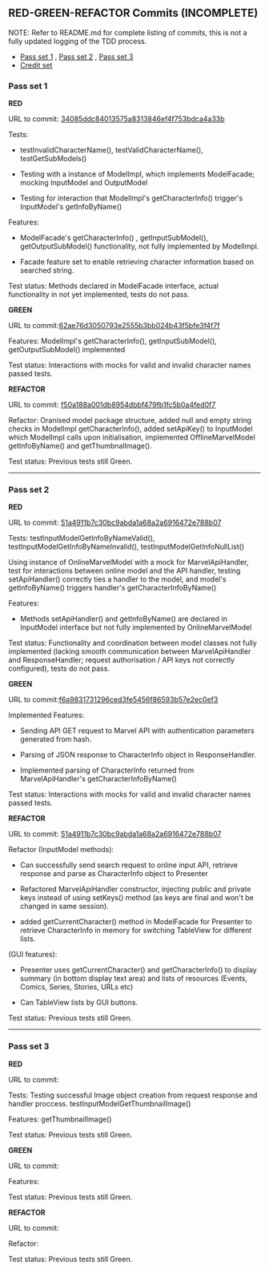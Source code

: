 ## RED-GREEN-REFACTOR Commits (INCOMPLETE)

NOTE: Refer to README.md for complete listing of commits, this is not a fully updated logging of the TDD process.

* [Pass set 1](#pass-set-1) , [Pass set 2](#pass-set-2) , [Pass set 3](#pass-set-3)
* [Credit set](#credit-set)

### Pass set 1
**RED** 

URL to commit: <a href="https://github.sydney.edu.au/hcha8985/SCD2_2021_Exam/commit/34085ddc84013575a8313846ef4f753bdca4a33b">34085ddc84013575a8313846ef4f753bdca4a33b</a>

Tests: 

- testInvalidCharacterName(), testValidCharacterName(), testGetSubModels()

- Testing with a instance of ModelImpl, which implements ModelFacade; mocking InputModel and OutputModel

- Testing for interaction that ModelImpl's getCharacterInfo() trigger's InputModel's getInfoByName()

Features: 

-  ModelFacade's getCharacterInfo() , getInputSubModel(), getOutputSubModel() functionality, not fully implemented by ModelImpl.

-  Facade feature set to enable retrieving character information based on searched string.

Test status: Methods declared in ModelFacade interface, actual functionality in not yet implemented, tests do not pass.

**GREEN** 

URL to commit:<a href="https://github.sydney.edu.au/hcha8985/SCD2_2021_Exam/commit/62ae76d3050793e2555b3bb024b43f5bfe3f4f7f">62ae76d3050793e2555b3bb024b43f5bfe3f4f7f</a>

Features: ModelImpl's getCharacterInfo(), getInputSubModel(), getOutputSubModel() implemented

Test status: Interactions with mocks for valid and invalid character names passed tests.

**REFACTOR** 

URL to commit: <a href="https://github.sydney.edu.au/hcha8985/SCD2_2021_Exam/commit/f50a188a001db8954dbbf479fb1fc5b0a4fed0f7">f50a188a001db8954dbbf479fb1fc5b0a4fed0f7</a>

Refactor: Oranised model package structure, added null and empty string checks in ModelImpl getCharacterInfo(), added setApiKey() to InputModel which ModelImpl calls upon initialisation, implemented OfflineMarvelModel getInfoByName() and getThumbnalImage().

Test status: Previous tests still Green.

---
### Pass set 2
**RED** 

URL to commit: <a href="https://github.sydney.edu.au/hcha8985/SCD2_2021_Exam/commit/5eb7094b1fc518177fb8599680991137255ff78e">51a4911b7c30bc9abda1a68a2a6916472e788b07</a>

Tests: testInputModelGetInfoByNameValid(), testInputModelGetInfoByNameInvalid(), testInputModelGetInfoNullList()

Using instance of OnlineMarvelModel with a mock for MarvelApiHandler, test for interactions between online model and the API handler, 
testing setApiHandler() correctly ties a handler to the model, and model's getInfoByName() triggers handler's getCharacterInfoByName()

Features:

- Methods setApiHandler() and getInfoByName() are declared in InputModel interface but not fully implemented by OnlineMarvelModel

Test status: Functionality and coordination between model classes not fully implemented (lacking smooth communication between MarvelApiHandler and ResponseHandler; request authorisation / API keys not correctly configured), tests do not pass.

**GREEN** 

URL to commit:<a href="https://github.sydney.edu.au/hcha8985/SCD2_2021_Exam/commit/f6a9831731296ced3fe5456f86593b57e2ec0ef3">f6a9831731296ced3fe5456f86593b57e2ec0ef3</a>

Implemented Features: 

- Sending API GET request to Marvel API with authentication parameters generated from hash.

- Parsing of JSON response to CharacterInfo object in ResponseHandler.

- Implemented parsing of CharacterInfo returned from MarvelApiHandler's getCharacterInfoByName()

Test status: Interactions with mocks for valid and invalid character names passed tests.

**REFACTOR** 

URL to commit: <a href="https://github.sydney.edu.au/hcha8985/SCD2_2021_Exam/commit/51a4911b7c30bc9abda1a68a2a6916472e788b07">51a4911b7c30bc9abda1a68a2a6916472e788b07</a>

Refactor (InputModel methods): 

- Can successfully send search request to online input API, retrieve response and parse as CharacterInfo object to Presenter

- Refactored MarvelApiHandler constructor, injecting public and private keys instead of using setKeys() method (as keys are final and won't be changed in same session).

- added getCurrentCharacter() method in ModelFacade for Presenter to retrieve CharacterInfo in memory for switching TableView for different lists.

(GUI features):

- Presenter uses getCurrentCharacter() and getCharacterInfo() to display summary (in bottom display text area) and lists of resources (Events, Comics, Series, Stories, URLs etc)

- Can TableView lists by GUI buttons.

Test status: Previous tests still Green.

---
### Pass set 3
**RED** 


URL to commit: <a href=""></a>

Tests: Testing successful Image object creation from request response and handler proccess. testInputModelGetThumbnailImage()

Features: getThumbnailImage()

Test status: Previous tests still Green.

**GREEN** 

URL to commit: <a href=""></a>

Features:

Test status: Previous tests still Green.

**REFACTOR** 

URL to commit: <a href=""></a>

Refactor: 

Test status: Previous tests still Green.

